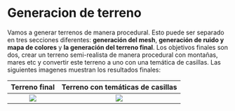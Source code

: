 # Generacion de terreno
Vamos a generar terrenos de manera procedural. Esto puede ser separado en tres secciones diferentes: **generación del mesh**, **generación de ruido y
mapa de colores** y **la generación del terreno final**. Los objetivos finales son dos, crear un terreno semi-realista de manera procedural con montañas, mares etc y convertir este terreno a uno con una temática de casillas. Las siguientes imagenes muestran los resultados finales:


Terreno final |  Terreno con temáticas de casillas
:-------------------------:|:-------------------------:
![](https://user-images.githubusercontent.com/61519721/142774274-1f809923-dc5a-41b3-8756-1c2e9a007290.PNG)  |  ![](https://user-images.githubusercontent.com/61519721/142774273-da72f828-330d-4344-87ef-3eedf6649c92.PNG)


